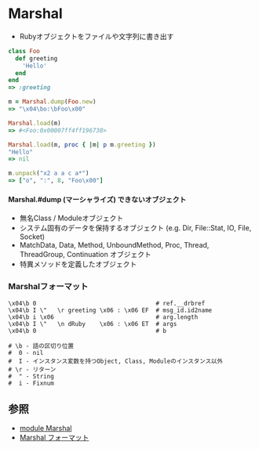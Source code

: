 # Marshal
- Rubyオブジェクトをファイルや文字列に書き出す

```ruby
class Foo
  def greeting
    'Hello'
  end
end
=> :greeting

m = Marshal.dump(Foo.new)
=> "\x04\bo:\bFoo\x00"

Marshal.load(m)
=> #<Foo:0x00007ff4ff196738>

Marshal.load(m, proc { |m| p m.greeting })
"Hello"
=> nil

m.unpack("x2 a a c a*")
=> ["o", ":", 8, "Foo\x00"]
```

#### Marshal.#dump (マーシャライズ) できないオブジェクト
- 無名Class / Moduleオブジェクト
- システム固有のデータを保持するオブジェクト (e.g. Dir, File::Stat, IO, File, Socket)
- MatchData, Data, Method, UnboundMethod, Proc, Thread, ThreadGroup, Continuation オブジェクト
- 特異メソッドを定義したオブジェクト

### Marshalフォーマット
```
\x04\b 0                                  # ref.__drbref
\x04\b I \"   \r greeting \x06 : \x06 EF  # msg_id.id2name
\x04\b i \x06                             # arg.length
\x04\b I \"   \n dRuby    \x06 : \x06 ET  # args
\x04\b 0                                  # b

# \b - 語の区切り位置
#  0 - nil
#  I - インスタンス変数を持つObject, Class, Moduleのインスタンス以外
# \r - リターン
#  " - String
#  i - Fixnum
```

## 参照
- [module Marshal](https://docs.ruby-lang.org/ja/latest/class/Marshal.html)
- [Marshal フォーマット](https://docs.ruby-lang.org/ja/3.0/doc/marshal_format.html)
